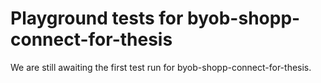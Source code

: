 # Playground tests for byob-shopp-connect-for-thesis
We are still awaiting the first test run for byob-shopp-connect-for-thesis.
